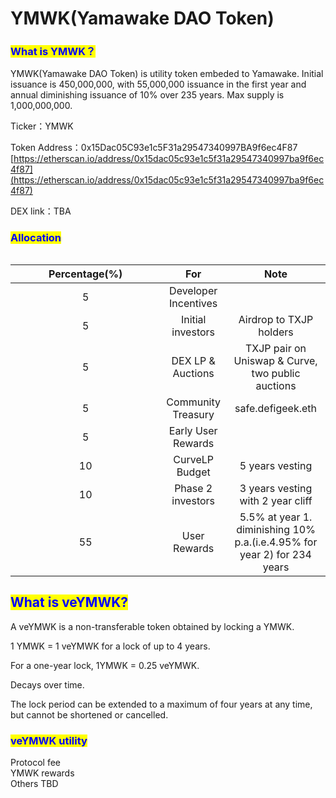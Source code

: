 # YMWK(Yamawake DAO Token)

### <mark style="color:blue;">What is YMWK？</mark> <a href="#usercontent-gai-yao" id="usercontent-gai-yao"></a>

YMWK(Yamawake DAO Token) is utility token embeded to Yamawake. Initial issuance is 450,000,000, with 55,000,000 issuance in the first year and annual diminishing issuance of 10% over 235 years. Max supply is 1,000,000,000.

Ticker：YMWK

Token Address：0x15Dac05C93e1c5F31a29547340997BA9f6ec4F87\
[https://etherscan.io/address/0x15dac05c93e1c5f31a29547340997ba9f6ec4f87](https://etherscan.io/address/0x15dac05c93e1c5f31a29547340997ba9f6ec4f87)

DEX link：TBA

### <mark style="color:blue;">Allocation</mark>

<figure><img src="../.gitbook/assets/chart.png" alt=""><figcaption></figcaption></figure>

<table><thead><tr><th width="224.33333333333331" align="center">Percentage(%)</th><th align="center">For</th><th align="center">Note</th></tr></thead><tbody><tr><td align="center">5</td><td align="center">Developer Incentives</td><td align="center"></td></tr><tr><td align="center">5</td><td align="center">Initial investors</td><td align="center">Airdrop to TXJP holders</td></tr><tr><td align="center">5</td><td align="center">DEX LP & Auctions</td><td align="center">TXJP pair on Uniswap & Curve, two public auctions</td></tr><tr><td align="center">5</td><td align="center">Community Treasury</td><td align="center">safe.defigeek.eth</td></tr><tr><td align="center">5</td><td align="center">Early User Rewards</td><td align="center"></td></tr><tr><td align="center">10</td><td align="center">CurveLP Budget</td><td align="center">5 years vesting</td></tr><tr><td align="center">10</td><td align="center">Phase 2 investors</td><td align="center">3 years vesting with 2 year cliff</td></tr><tr><td align="center">55</td><td align="center">User Rewards</td><td align="center">5.5% at year 1. diminishing 10% p.a.(i.e.4.95% for year 2) for 234 years</td></tr></tbody></table>

## <mark style="color:blue;">What is veYMWK?</mark>

A veYMWK is a non-transferable token obtained by locking a YMWK.

1 YMWK = 1 veYMWK for a lock of up to 4 years.

For a one-year lock, 1YMWK = 0.25 veYMWK.

Decays over time.

The lock period can be extended to a maximum of four years at any time, but cannot be shortened or cancelled.

### <mark style="color:blue;">veYMWK utility</mark>

Protocol fee\
YMWK rewards\
Others TBD
